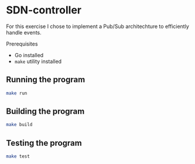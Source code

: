 # SDN-controller

For this exercise I chose to implement a Pub/Sub architechture to efficiently handle events.

Prerequisites
- Go installed
- `make` utility installed

## Running the program 
```sh
make run
```
## Building the program
```sh
make build
```
## Testing the program
```sh
make test
```
